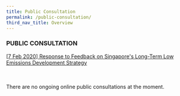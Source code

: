 ```yaml
---
title: Public Consultation
permalink: /public-consultation/
third_nav_title: Overview
---
```


### PUBLIC CONSULTATION

[<a href="/public-consultation/response-to-feedback-on-singapore's-long-term-low-emissions-development-strategy" target="_blank">[7 Feb 2020] Response to Feedback on Singapore's Long-Term Low Emissions Development Strategy</a>](/public-consultation/response-to-feedback-on-singapore's-long-term-low-emissions-development-strategy)
<br><br><br>

There are no ongoing online public consultations at the moment. 



